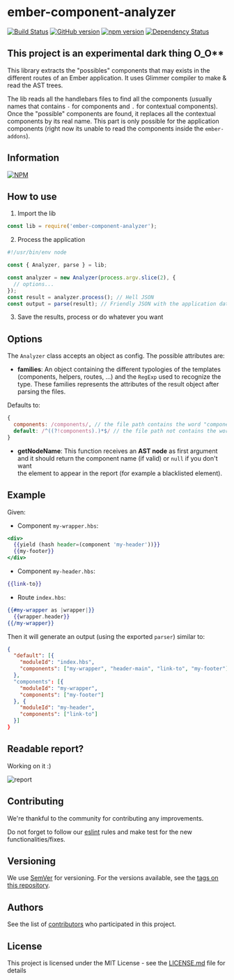 # ember-component-analyzer

[![Build Status](https://travis-ci.org/BBVAEngineering/ember-component-analyzer.svg?branch=master)](https://travis-ci.org/BBVAEngineering/ember-component-analyzer)
[![GitHub version](https://badge.fury.io/gh/BBVAEngineering%2Fember-component-analyzer.svg)](https://badge.fury.io/gh/BBVAEngineering%2Fember-component-analyzer)
[![npm version](https://badge.fury.io/js/ember-component-analyzer.svg)](https://badge.fury.io/js/ember-component-analyzer)
[![Dependency Status](https://david-dm.org/BBVAEngineering/ember-component-analyzer.svg)](https://david-dm.org/BBVAEngineering/ember-component-analyzer)

## This project is an experimental dark thing O_O**

This library extracts the "possibles" components that may exists in the different routes
of an Ember application. It uses Glimmer compiler to make & read the AST trees.

The lib reads all the handlebars files to find all the components (usually names that 
contains `-` for components and `.` for contextual components).
Once the "possible" components are found, it replaces all the contextual components by
its real name. This part is only possible for the application components (right now its unable to read the components
inside the `ember-addons`).

## Information

[![NPM](https://nodei.co/npm/ember-component-analyzer.png?downloads=true&downloadRank=true)](https://nodei.co/npm/ember-component-analyzer/)

## How to use

1. Import the lib

```js
const lib = require('ember-component-analyzer');
```

2. Process the application

```js
#!/usr/bin/env node

const { Analyzer, parse } = lib;

const analyzer = new Analyzer(process.argv.slice(2), {
  // options...
});
const result = analyzer.process(); // Hell JSON
const output = parse(result); // Friendly JSON with the application data
```

3. Save the results, process or do whatever you want

## Options

The `Analyzer` class accepts an object as config. The possible attributes are:

- **families**: An object containing the different typologies of the templates 
(components, helpers, routes, ...) and the `RegExp` used to recognize the type. 
These families represents the attributes of the result object after parsing 
the files.

Defaults to:

```javascript
{
  components: /components/, // the file path contains the word "components"
  default: /^((?!components).)*$/ // the file path not contains the word "components"
}
```

- **getNodeName**: This function receives an **AST node** as first argument and
it should return the component name (if valid) or `null` if you don't want  
the element to appear in the report (for example a blacklisted element).

## Example

Given:

- Component `my-wrapper.hbs`:

```handlebars
<div>
  {{yield (hash header=(component 'my-header'))}}
  {{my-footer}}
</div>
```

- Component `my-header.hbs`:

```handlebars
{{link-to}}
```

- Route `index.hbs`:

```handlebars
{{#my-wrapper as |wrapper|}}
  {{wrapper.header}}
{{/my-wrapper}}
```

Then it will generate an output (using the exported `parser`) similar to:

```json
{
  "default": [{
    "moduleId": "index.hbs",
    "components": ["my-wrapper", "header-main", "link-to", "my-footer"]
  },
  "components": [{
    "moduleId": "my-wrapper",
    "components": ["my-footer"]
  }, {
    "moduleId": "my-header",
    "components": ["link-to"]
  }]
}
```

## Readable report?

Working on it :)

![report](https://cdn.pbrd.co/images/GKXhxwx.png)

## Contributing

We're thankful to the community for contributing any improvements.

Do not forget to follow our [eslint](https://github.com/BBVAEngineering/javascript/tree/master/eslint-config-bbva) rules and make test for the new functionalities/fixes.

## Versioning

We use [SemVer](http://semver.org/) for versioning. For the versions available, see the [tags on this repository](https://github.com/BBVAEngineering/ember-storages/tags).

## Authors

See the list of [contributors](https://github.com/BBVAEngineering/ember-storages/graphs/contributors) who participated in this project.

## License

This project is licensed under the MIT License - see the [LICENSE.md](LICENSE.md) file for details
